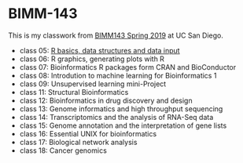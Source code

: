 # BIMM-143

This is my classwork from [BIMM143 Spring 2019](https://bioboot.github.io/bimm143_S19/) at UC San Diego.

- class 05: [R basics, data structures and data input](https://github.com/jmpark1400/bimm143/blob/master/class06/Class06.md)
- class 06: R graphics, generating plots with R
- class 07: Bioinformatics R packages form CRAN and BioConductor
- class 08: Introdution to machine learning for Bioinformatics 1
- class 09: Unsupervised learning mini-Project
- class 11: Structural Bioinformatics
- class 12: Bioinformatics in drug discovery and design
- class 13: Genome informatics and high throughput sequencing
- class 14: Transcriptomics and the analysis of RNA-Seq data
- class 15: Genome annotation and the interpretation of gene lists
- class 16: Essential UNIX for bioinformatics
- class 17: Biological network analysis
- class 18: Cancer genomics
